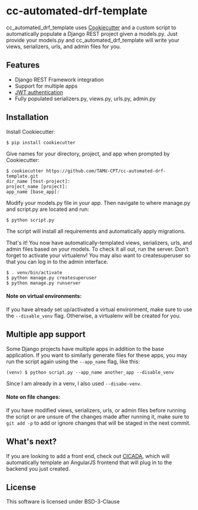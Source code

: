 # cc-automated-drf-template
cc_automated_drf_template uses [Cookiecutter](https://github.com/audreyr/cookiecutter) and a custom script to automatically populate a Django REST project given a models.py. Just 
provide your models.py and cc_automated_drf_template will write your views, serializers, urls, and admin files for you.

## Features
- Django REST Framework integration
- Support for multiple apps
- [JWT authentication](https://getblimp.github.io/django-rest-framework-jwt/)
- Fully populated serializers.py, views.py, urls.py, admin.py

## Installation
Install Cookiecutter:
```console
$ pip install cookiecutter
```
Give names for your directory, project, and app when prompted by Cookiecutter:
```console
$ cookiecutter https://github.com/TAMU-CPT/cc-automated-drf-template.git
dir_name [test-project]:
project_name [project]:
app_name [base_app]:
```
Modify your models.py file in your app. Then navigate to where manage.py and script.py are located and run:
```console
$ python script.py
```
The script will install all requirements and automatically apply migrations.

That's it! You now have automatically-templated views, serializers, urls, and admin files based on your models.
To check it all out, run the server. Don't forget to activate your virtualenv! You may also want to createsuperuser so that
you can log in to the admin interface.
```console
$ . venv/bin/activate
$ python manage.py createsuperuser
$ python manage.py runserver
```

#### Note on virtual environments:
If you have already set up/activated a virtual environment, make sure to use the ```--disable_venv``` flag.
Otherwise, a virtualenv will be created for you. 

## Multiple app support
Some Django projects have multiple apps in addition to the base application.
If you want to similarly generate files for these apps, you may run the script again
using the ```--app_name``` flag, like this:
```console
(venv) $ python script.py --app_name another_app --disable_venv
```
Since I am already in a venv, I also used ```--disabe-venv```.

#### Note on file changes:
If you have modified views, serializers, urls, or admin files before running the script or are
unsure of the changes made after running it, make sure to ```git add -p``` to add or ignore changes
that will be staged in the next commit.

## What's next?
If you are looking to add a front end, check out [CICADA](https://github.com/tamu-cpt/CICADA), which will 
automatically template an AngularJS frontend that will plug in to the backend you just created.

## License
This software is licensed under BSD-3-Clause
